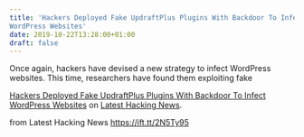 ```yaml
---
title: 'Hackers Deployed Fake UpdraftPlus Plugins With Backdoor To Infect
WordPress Websites'
date: 2019-10-22T13:28:00+01:00
draft: false
---
```


Once again, hackers have devised a new strategy to infect WordPress websites. This time, researchers have found them exploiting fake

[Hackers Deployed Fake UpdraftPlus Plugins With Backdoor To Infect WordPress Websites](https://latesthackingnews.com/2019/10/22/hackers-deployed-fake-updraftplus-plugins-with-backdoor-to-infect-wordpress-websites/) on [Latest Hacking News](https://latesthackingnews.com).

  
  
from Latest Hacking News https://ift.tt/2N5Ty95